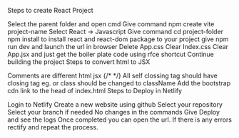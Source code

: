 Steps to create React Project

  Select the parent folder and open cmd
  Give command npm create vite project-name
  Select React -> Javascript
  Give command cd project-folder
  npm install to install react and react-dom package to your project
  give npm run dev and launch the url in browser
  Delete App.css
  Clear Index.css
  Clear App.jsx and just get the boiler plate code using rfce shortcut
  Continue building the project
Steps to convert html to JSX

  Comments are different html jsx {/* */}
  All self clossing tag should have closing tag eg.  or 
  class should be changed to className
  Add the bootstrap cdn link to the head of index.html
  Steps to Deploy in Netlify

  Login to Netlify
  Create a new website using github
  Select your repository
  Select your branch if needed
  No changes in the commands
  Give Deploy and see the logs
  Once completed you can open the url.
  If there is any errors rectify and repeat the process.